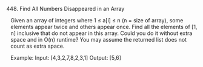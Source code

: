 448. Find All Numbers Disappeared in an Array

Given an array of integers where 1 ≤ a[i] ≤ n (n = size of array), some elements appear twice and others appear once.
Find all the elements of [1, n] inclusive that do not appear in this array.
Could you do it without extra space and in O(n) runtime? You may assume the returned list does not count as extra space.

Example:
Input:
[4,3,2,7,8,2,3,1]
Output:
[5,6]
